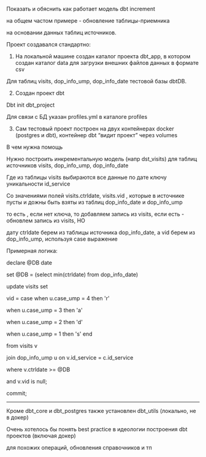 Показать и обяснить как работает модель dbt increment

на общем частом примере - обновление таблицы-приемника

на основании данных таблиц источников.



Проект создавался стандартно:

1. На локальной машине создан каталог проекта dbt_app, в котором создан каталог data для загрузки внешних файлов данных в формате csv

Для таблиц visits, dop_info_ump, dop_info_date тестовой базы dbtDB.

2. Создан проект dbt

Dbt init dbt_project

Для связи с БД указан profiles.yml в каталоге profiles

3. Сам тестовый проект построен на двух контейнерах docker (postgres и dbt), контейнер dbt “видит проект” через volumes





В чем нужна помощь



Нужно построить инкрементальную модель (напр dst_visits) для таблиц источников visits, dop_info_ump, dop_info_date

Где из таблицы visits выбираются все данные по дате ключу уникальности id_service

Со значениями полей visits.ctrldate, visits.vid , которые в источнике пусты и дожны быть взяты из таблиц dop_info_date и dop_info_ump



то есть , если нет ключа, то добавляем запись из visits, если есть - обновлем запись из visits, НО

дату ctrldate берем из таблицы источника dop_info_date, а vid берем из dop_info_ump, используя case выражение





Примерная логика:



declare @DB date

set @DB = (select min(ctrldate) from dop_info_date)



update visits set

  vid = case when u.case_ump = 4 then 'r'

  when u.case_ump = 3 then 'a'

  when u.case_ump = 2 then 'd'

  when u.case_ump = 1 then 's' end

from visits v

  join dop_info_ump u on v.id_service = c.id_service

where v.ctrldate >= @DB

  and v.vid is null;

commit;


-------------------


Кроме dbt_core и dbt_postgres также установлен dbt_utils (локально, не в докер)



Очень хотелось бы понять best practice в идеологии построения dbt проектов (включая докер)

для похожих операций, обновления справочников и тп
